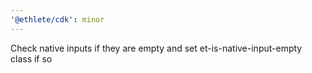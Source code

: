 ```yaml
---
'@ethlete/cdk': minor
---
```


Check native inputs if they are empty and set et-is-native-input-empty class if so
